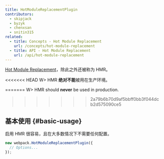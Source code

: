 ```yaml
---
title: HotModuleReplacementPlugin
contributors:
  - skipjack
  - byzyk
  - chenxsan
  - snitin315
related:
  - title: Concepts - Hot Module Replacement
    url: /concepts/hot-module-replacement
  - title: API - Hot Module Replacement
    url: /api/hot-module-replacement
---
```


 [Hot Module Replacement](/concepts/hot-module-replacement)，除此之外还被称为 HMR。

<<<<<<< HEAD
W> HMR **绝对不能**被用在生产环境。

=======
W> HMR should **never** be used in production.
>>>>>>> 2a79b6b70d9af5bbff0bb3f044dcb2d575090ce5

## 基本使用 {#basic-usage}

启用 HMR 很容易，且在大多数情况下不需要任何配置。

```javascript
new webpack.HotModuleReplacementPlugin({
  // Options...
});
```
